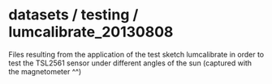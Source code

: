 ﻿datasets / testing / lumcalibrate_20130808
==========================================

Files resulting from the application of the test sketch lumcalibrate in order to test the TSL2561 sensor under different angles of the sun (captured with the magnetometer ^^)
